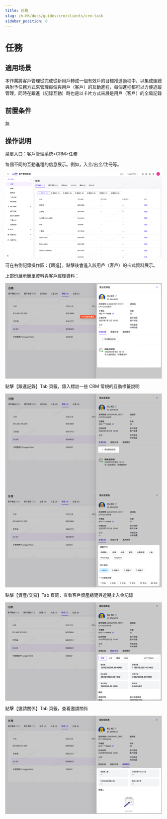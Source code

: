 ```yaml
---
title: 任務
slug: zh-HK/docs/guides/crm/clients/crm-task
sidebar_position: 0
---
```



# 任務

## 適用场景

本作業將客戶管理從完成從新用戶轉成一個有效戶的目標推進過程中，以集成匯總與附予任務方式來管理每個與用戶（客戶）的互動進程，每個進程都可以方便追蹤管理，同時在跟進（記錄互動）時也是以卡片方式來展是用戶（客戶）的全局記錄

## 前置条件

無

## 操作说明

菜單入口：客戶管理系統>CRM>任務

每個不同的互動進程的信息展示。例如，入金/出金/注冊等。

<img src="./assets/Fig4bpw67oqFQgxYXrEcxrCcnbh.png" src-width="2854" src-height="1560" align="center"/>

可在右側記錄操作區：【跟進】，點擊後會進入該用戶（客戶）的卡式資料展示。

上部份展示簡單資料與客戶經理資料：

<img src="./assets/CPssbRM1jo7vGNxYPUVcDumjnFh.png" src-width="2366" src-height="1434" align="center"/>

點擊【跟進記錄】Tab 頁籤，錄入標註一些 CRM 常規的互動標籤說明

<img src="./assets/Nri1bp9EgoPBdixsJrPcuujznGg.png" src-width="2372" src-height="1474" align="center"/>

<img src="./assets/AwBCb3E5eoYD24xL4TNcmOPrngx.png" src-width="2362" src-height="1448" align="center"/>

點擊【資產/交易】Tab 頁籤，查看客戶資產總覽與近期出入金記錄

<img src="./assets/T2BubBpuLoY1CxxsSoqcli5jn6d.png" src-width="2356" src-height="1474" align="center"/>

點擊【邀請關係】Tab 頁籤，查看邀請關係

<img src="./assets/S9b5b9QxXovNzoxkMD9cSHlEn9e.png" src-width="2368" src-height="1482" align="center"/>

